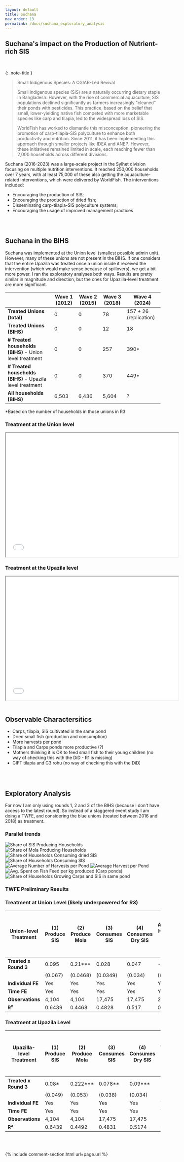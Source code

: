 ```yaml
---
layout: default
title: Suchana
nav_order: 13
permalink: /docs/suchana_exploratory_analysis
---
```


## Suchana's impact on the Production of Nutrient-rich SIS 
<br>


{: .note-title }
> Small Indigenous Species: A CGIAR-Led Revival
>
> Small indigenous species (SIS) are a naturally occurring dietary staple in Bangladesh. However, with the rise of commercial aquaculture, SIS populations declined significantly as farmers increasingly "cleaned" their ponds with pesticides. This practice, based on the belief that small, lower-yielding native fish competed with more marketable species like carp and tilapia, led to the widespread loss of SIS.
> 
> WorldFish has worked to dismantle this misconception, pioneering the promotion of carp-tilapia-SIS polyculture to enhance both productivity and nutrition. Since 2011, it has been implementing this approach through smaller projects like IDEA and ANEP. However, these initiatives remained limited in scale, each reaching fewer than 2,000 households across different divisions.


Suchana (2016-2023) was a large-scale project in the Sylhet division focusing on multiple nutrition interventions. It reached 250,000 households over 7 years, with at least 75,000 of these also getting the aquaculture-related interventions, which were delivered by WorldFish. 
The interventions included:
-  Encouraging the production of SIS;
-  Encouraging the production of dried fish;
-  Disseminating carp-tilapia-SIS polyculture systems;
-  Encouraging the usage of improved management practices

<br>
<br>



## Suchana in the BIHS

Suchana was implemented at the Union level (smallest possible admin unit). However, many of these unions are not present in the BIHS. If one considers that the entire Upazila was treated once a union inside it received the intervention (which would make sense because of spillovers), we get a bit more power. I ran the exploratory analyses both ways. Results are pretty similar in magnitude and direction, but the ones for Upazilla-level treatment are more significant. 

|                        | Wave 1 (2012) | Wave 2 (2015) | Wave 3 (2018) | Wave 4 (2024)          |
|------------------------|--------------|--------------|--------------|------------------------|
| **Treated Unions (total)** | 0            | 0            | 78           | 157 + 26 (replication) |
| **Treated Unions (BIHS)**  | 0            | 0            | 12           | 18                     |
| **# Treated households (BIHS)** - Union level treatment | 0            | 0            | 257          | 390*                   |
| **# Treated households (BIHS)** - Upazila level treatment| 0            | 0            | 370         | 449*                   |
| **All households (BIHS)**  | 6,503        | 6,436        | 5,604        | ?                      |

*Based on the number of households in those unions in R3

### Treatment at the Union level
<iframe src="suchana_unions" height="400" width="560"> Suchana Intervention Areas </iframe>

### Treatment at the Upazila level
<iframe src="suchana_upazilla" height="400" width="560"> Suchana Intervention Areas </iframe>

<br>
<br>

## Observable Charactersitics 

- Carps, tilapia, SIS cultivated in the same pond
- Dried small fish (production and consumption)
- More harvests per pond
- Tilapia and Carps ponds more productive (?)
- Mothers thinking it is OK to feed small fish to their young children (no way of checking this with the DiD - R1 is missing)
- GIFT tilapia and G3 rohu (no way of checking this with the DiD)


<br>
<br>

## Exploratory Analysis

For now I am only using rounds 1, 2 and 3 of the BIHS (because I don't have access to the latest round). So instead of a staggered event study I am doing a TWFE, and considering the blue unions (treated between 2016 and 2018) as treatment.


### Parallel trends

<img src="combined_share_SIS.png" alt="Share of SIS Producing Households">

<img src="combined_share_mola.png" alt="Share of Mola Producing Households">

<img src="combined_share_consume_dry_SIS.png" alt="Share of Households Consuming dried SIS">

<img src="combined_share_consume_SIS.png" alt="Share of Households Consuming SIS">

<img src="combined_avg_harvest_per_pond.png" alt="Average Number of Harvests per Pond">

<img src="combined_l1_11.png" alt="Average Harvest per Pond">

<img src="combined_average_yields.png" alt="Avg. Spent on Fish Feed per kg produced (Carp ponds)">

<img src="combined_carp_SIS_poly_avg.png" alt="Share of Households Growing Carps and SIS in same pond">


<br>

### TWFE Preliminary Results

### Treatment at Union Level (likely underpowered for R3)

| Union-level Treatment | (1) Produce SIS | (2) Produce Mola | (3) Consumes SIS | (4) Consumes Dry SIS | (5) Average Harvest per Pond (kg) | (6) Number of Harvest | (7) Avg Spend on Feed/kg Harvest (Carp Ponds) | (8) Carp-SIS Polyculture |
|----------------------|--------------|--------------|--------------|--------------|------------------------------|-------------------|---------------------------------|----------------------|
| **Treated x Round 3** | 0.095 | 0.21*** | 0.028 | 0.047 | -63.42 | 14.46*** | -80.5* | -0.016 |
|                      | (0.067) | (0.0468) | (0.0349) | (0.034) | (69.7) | (3.35) | (48.7) | (0.114) |
| **Individual FE**    | Yes | Yes | Yes | Yes | Yes | Yes | Yes | Yes |
| **Time FE**         | Yes | Yes | Yes | Yes | Yes | Yes | Yes | Yes |
| **Observations**    | 4,104 | 4,104 | 17,475 | 17,475 | 2,425 | 2,439 | 2,075 | 2,439 |
| **R²**             | 0.6439 | 0.4468 | 0.4828 | 0.517 | 0.5011 | 0.4633 | 0.3922 | 0.4351 |

### Treatment at Upazila Level

| Upazilla-level Treatment | (1) Produce SIS | (2) Produce Mola | (3) Consumes SIS | (4) Consumes Dry SIS | (5) Average Harvest per Pond (kg) | (6) Number of Harvest | (7) Avg Spend on Feed/kg Harvest (Carp Ponds) | (8) Carp-SIS Polyculture |
|----------------------|--------------|--------------|--------------|--------------|------------------------------|-------------------|---------------------------------|----------------------|
| **Treated x Round 3** | 0.08* | 0.222*** | 0.078** | 0.09*** | -67.19 | 11.91*** | -84.5* | -0.036 |
|                      | (0.049) | (0.053) | (0.038) | (0.034) | (70.4) | (3.583) | (49.3) | (0.0935) |
| **Individual FE**    | Yes | Yes | Yes | Yes | Yes | Yes | Yes | Yes |
| **Time FE**         | Yes | Yes | Yes | Yes | Yes | Yes | Yes | Yes |
| **Observations**    | 4,104 | 4,104 | 17,475 | 17,475 | 2,425 | 2,439 | 2,075 | 2,439 |
| **R²**             | 0.6439 | 0.4492 | 0.4831 | 0.5174 | 0.5011 | 0.4631 | 0.3922 | 0.435 |


<br>
<br>


{% include comment-section.html url=page.url %}

